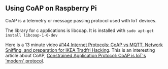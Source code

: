 ## Using CoAP on Raspberry Pi

CoAP is a telemetry or message passing protocol  used with IoT devices.

The library for c applications is libcoap. It is installed with `sudo apt-get install libcoap-1-0-dev`

Here is a 13 minute video [#144 Internet Protocols: CoAP vs MQTT, Network Sniffing, and preparation for IKEA Tradfri Hacking](https://www.youtube.com/watch?v=pfG8uEDZj5g). 
This is an interesting article about CoAP, [Constrained Application Protocol: CoAP is IoT's 'modern' protocol](http://internetofthingsagenda.techtarget.com/feature/Constrained-Application-Protocol-CoAP-is-IoTs-modern-protocol).

